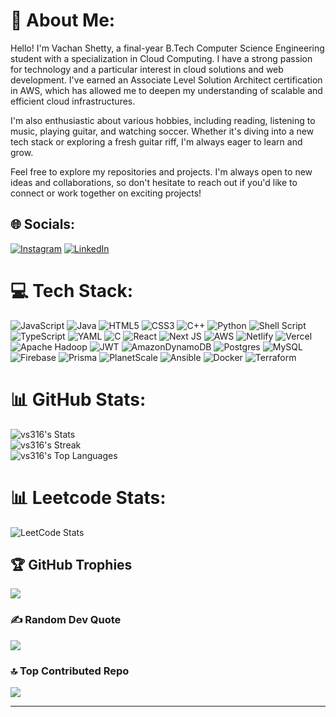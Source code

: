 # 💫 About Me:

Hello! I'm Vachan Shetty, a final-year B.Tech Computer Science Engineering student with a specialization in Cloud Computing. I have a strong passion for technology and a particular interest in cloud solutions and web development. I've earned an Associate Level Solution Architect certification in AWS, which has allowed me to deepen my understanding of scalable and efficient cloud infrastructures.

I'm also enthusiastic about various hobbies, including reading, listening to music, playing guitar, and watching soccer. Whether it's diving into a new tech stack or exploring a fresh guitar riff, I'm always eager to learn and grow.

Feel free to explore my repositories and projects. I'm always open to new ideas and collaborations, so don't hesitate to reach out if you'd like to connect or work together on exciting projects!

## 🌐 Socials:
[![Instagram](https://img.shields.io/badge/Instagram-%23E4405F.svg?logo=Instagram&logoColor=white)](https://instagram.com/vs316.pvt) [![LinkedIn](https://img.shields.io/badge/LinkedIn-%230077B5.svg?logo=linkedin&logoColor=white)](https://linkedin.com/in/vs316) 

# 💻 Tech Stack:
![JavaScript](https://img.shields.io/badge/javascript-%23323330.svg?style=flat&logo=javascript&logoColor=%23F7DF1E) ![Java](https://img.shields.io/badge/java-%23ED8B00.svg?style=flat&logo=openjdk&logoColor=white) ![HTML5](https://img.shields.io/badge/html5-%23E34F26.svg?style=flat&logo=html5&logoColor=white) ![CSS3](https://img.shields.io/badge/css3-%231572B6.svg?style=flat&logo=css3&logoColor=white) ![C++](https://img.shields.io/badge/c++-%2300599C.svg?style=flat&logo=c%2B%2B&logoColor=white) ![Python](https://img.shields.io/badge/python-3670A0?style=flat&logo=python&logoColor=ffdd54) ![Shell Script](https://img.shields.io/badge/shell_script-%23121011.svg?style=flat&logo=gnu-bash&logoColor=white) ![TypeScript](https://img.shields.io/badge/typescript-%23007ACC.svg?style=flat&logo=typescript&logoColor=white) ![YAML](https://img.shields.io/badge/yaml-%23ffffff.svg?style=flat&logo=yaml&logoColor=151515) ![C](https://img.shields.io/badge/c-%2300599C.svg?style=flat&logo=c&logoColor=white) ![React](https://img.shields.io/badge/react-%2320232a.svg?style=flat&logo=react&logoColor=%2361DAFB) ![Next JS](https://img.shields.io/badge/Next-black?style=flat&logo=next.js&logoColor=white) ![AWS](https://img.shields.io/badge/AWS-%23FF9900.svg?style=flat&logo=amazon-aws&logoColor=white) ![Netlify](https://img.shields.io/badge/netlify-%23000000.svg?style=flat&logo=netlify&logoColor=#00C7B7) ![Vercel](https://img.shields.io/badge/vercel-%23000000.svg?style=flat&logo=vercel&logoColor=white) ![Apache Hadoop](https://img.shields.io/badge/Apache%20Hadoop-66CCFF?style=flat&logo=apachehadoop&logoColor=black) ![JWT](https://img.shields.io/badge/JWT-black?style=flat&logo=JSON%20web%20tokens) ![AmazonDynamoDB](https://img.shields.io/badge/Amazon%20DynamoDB-4053D6?style=flat&logo=Amazon%20DynamoDB&logoColor=white) ![Postgres](https://img.shields.io/badge/postgres-%23316192.svg?style=flat&logo=postgresql&logoColor=white) ![MySQL](https://img.shields.io/badge/mysql-4479A1.svg?style=flat&logo=mysql&logoColor=white) ![Firebase](https://img.shields.io/badge/firebase-a08021?style=flat&logo=firebase&logoColor=ffcd34) ![Prisma](https://img.shields.io/badge/Prisma-3982CE?style=flat&logo=Prisma&logoColor=white) ![PlanetScale](https://img.shields.io/badge/planetscale-%23000000.svg?style=flat&logo=planetscale&logoColor=white) ![Ansible](https://img.shields.io/badge/ansible-%231A1918.svg?style=flat&logo=ansible&logoColor=white) ![Docker](https://img.shields.io/badge/docker-%230db7ed.svg?style=flat&logo=docker&logoColor=white) ![Terraform](https://img.shields.io/badge/terraform-%235835CC.svg?style=flat&logo=terraform&logoColor=white)
# 📊 GitHub Stats:
![vs316's Stats](https://github-readme-stats.vercel.app/api?username=vs316&theme=gotham&show_icons=true&hide_border=true&count_private=false) <br/>
![vs316's Streak](https://github-readme-streak-stats.herokuapp.com/?user=vs316&theme=gotham&hide_border=true)<br/>
![vs316's Top Languages](https://github-readme-stats.vercel.app/api/top-langs/?username=vs316&theme=gotham&show_icons=true&hide_border=true&layout=compact)

# 📊 Leetcode Stats:
![LeetCode Stats](https://leetcard.jacoblin.cool/vachan316?theme=transparent&font=milonga&ext=heatmap)


## 🏆 GitHub Trophies
![](https://github-profile-trophy.vercel.app/?username=vs316&theme=dracula&no-frame=false&no-bg=false&margin-w=4)

### ✍️ Random Dev Quote
![](https://quotes-github-readme.vercel.app/api?type=horizontal&theme=tokyonight)

### 🔝 Top Contributed Repo
![](https://github-contributor-stats.vercel.app/api?username=vs316&limit=5&theme=gotham&combine_all_yearly_contributions=true)

---
<!-- [![](https://visitcount.itsvg.in/api?id=vs316&icon=0&color=9)](https://visitcount.itsvg.in) -->

<!-- Proudly created with GPRM ( https://gprm.itsvg.in ) -->
